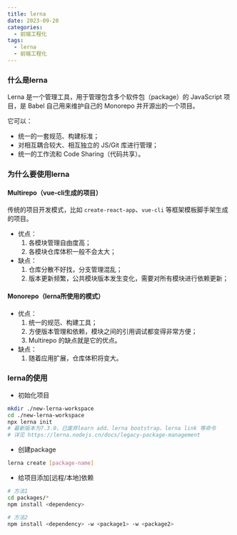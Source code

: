 ```yaml
---
title: lerna
date: 2023-09-20
categories:
  - 前端工程化
tags:
  - lerna
  - 前端工程化
---
```

### 什么是lerna

Lerna 是一个管理工具，用于管理包含多个软件包（package）的 JavaScript 项目，是 Babel 自己用来维护自己的 Monorepo 并开源出的一个项目。

它可以：

- 统一的一套规范、构建标准；
- 对相互耦合较大、相互独立的 JS/Git 库进行管理；
- 统一的工作流和 Code Sharing（代码共享）。

### 为什么要使用lerna

#### Multirepo（vue-cli生成的项目）

传统的项目开发模式，比如 `create-react-app`、`vue-cli` 等框架模板脚手架生成的项目。

- 优点：
    1. 各模块管理自由度高；
    2. 各模块仓库体积一般不会太大；
- 缺点：
    1. 仓库分散不好找，分支管理混乱；
    2. 版本更新频繁，公共模块版本发生变化，需要对所有模块进行依赖更新；

#### Monorepo（lerna所使用的模式）

- 优点：
    1. 统一的规范、构建工具；
    2. 方便版本管理和依赖，模块之间的引用调试都变得非常方便；
    3. Multirepo 的缺点就是它的优点。
- 缺点：
    1. 随着应用扩展，仓库体积将变大。

### lerna的使用

- 初始化项目

```Bash
mkdir ./new-lerna-workspace
cd ./new-lerna-workspace
npx lerna init 
# 最新版本为7.3.0，已废弃learn add、lerna bootstrap、lerna link 等命令
# 详见 https://lerna.nodejs.cn/docs/legacy-package-management
```
- 创建package

```Bash
lerna create [package-name]
```
- 给项目添加[远程/本地]依赖

```Bash
# 方法1
cd packages/*
npm install <dependency>

# 方法2
npm install <dependency> -w <package1> -w <package2>

```
